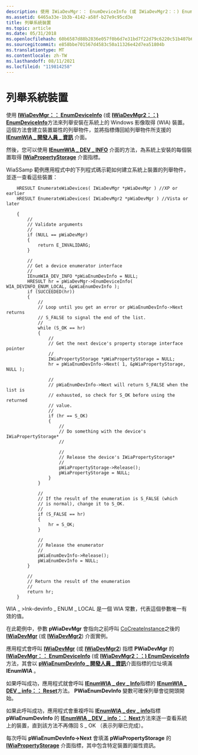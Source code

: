 ```yaml
---
description: 使用 IWiaDevMgr：： EnumDeviceInfo (或 IWiaDevMgr2：：) EnumDeviceInfo 方法來列舉安裝在系統上的 Windows 影像取得 (WIA) 裝置。
ms.assetid: 6465a33e-1b3b-4142-a58f-b27e9c95cd3e
title: 列舉系統裝置
ms.topic: article
ms.date: 05/31/2018
ms.openlocfilehash: 60b6587d88b2836e057f0b6d7e31bd7f22d79c6220c51b407b621370d8524b89
ms.sourcegitcommit: e858bbe701567d4583c50a11326e42d7ea51804b
ms.translationtype: MT
ms.contentlocale: zh-TW
ms.lasthandoff: 08/11/2021
ms.locfileid: "119814258"
---
```

# <a name="enumerating-system-devices"></a>列舉系統裝置

使用 [**IWiaDevMgr：： EnumDeviceInfo**](/windows/desktop/api/wia_xp/nf-wia_xp-iwiadevmgr-enumdeviceinfo) (或 [**IWiaDevMgr2：：) EnumDeviceInfo**](-wia-iwiadevmgr2-enumdeviceinfo.md)方法來列舉安裝在系統上的 Windows 影像取得 (WIA) 裝置。 這個方法會建立裝置屬性的列舉物件，並將指標傳回給列舉物件所支援的 [**IEnumWIA \_ 開發人員 \_ 資訊**](/windows/desktop/api/wia_xp/nn-wia_xp-ienumwia_dev_info) 介面。

然後，您可以使用 [**IEnumWIA \_ DEV \_ INFO**](/windows/desktop/api/wia_xp/nn-wia_xp-ienumwia_dev_info) 介面的方法，為系統上安裝的每個裝置取得 [**IWiaPropertyStorage**](/windows/desktop/api/wia_xp/nn-wia_xp-iwiapropertystorage) 介面指標。

WiaSSamp 範例應用程式中的下列程式碼示範如何建立系統上裝置的列舉物件，並逐一查看這些裝置：


```
    HRESULT EnumerateWiaDevices( IWiaDevMgr *pWiaDevMgr ) //XP or earlier
    HRESULT EnumerateWiaDevices( IWiaDevMgr2 *pWiaDevMgr ) //Vista or later
    
    {
        //
        // Validate arguments
        //
        if (NULL == pWiaDevMgr)
        {
            return E_INVALIDARG;
        }

        //
        // Get a device enumerator interface
        //
        IEnumWIA_DEV_INFO *pWiaEnumDevInfo = NULL;
        HRESULT hr = pWiaDevMgr->EnumDeviceInfo( WIA_DEVINFO_ENUM_LOCAL, &pWiaEnumDevInfo );
        if (SUCCEEDED(hr))
        {
            //
            // Loop until you get an error or pWiaEnumDevInfo->Next returns
            // S_FALSE to signal the end of the list.
            //
            while (S_OK == hr)
            {
                //
                // Get the next device's property storage interface pointer
                //
                IWiaPropertyStorage *pWiaPropertyStorage = NULL;
                hr = pWiaEnumDevInfo->Next( 1, &pWiaPropertyStorage, NULL );

                //
                // pWiaEnumDevInfo->Next will return S_FALSE when the list is
                // exhausted, so check for S_OK before using the returned
                // value.
                //
                if (hr == S_OK)
                {
                    //
                    // Do something with the device's IWiaPropertyStorage*
                    //

                    //
                    // Release the device's IWiaPropertyStorage*
                    //
                    pWiaPropertyStorage->Release();
                    pWiaPropertyStorage = NULL;
                }
            }

            //
            // If the result of the enumeration is S_FALSE (which
            // is normal), change it to S_OK.
            //
            if (S_FALSE == hr)
            {
                hr = S_OK;
            }

            //
            // Release the enumerator
            //
            pWiaEnumDevInfo->Release();
            pWiaEnumDevInfo = NULL;
        }

        //
        // Return the result of the enumeration
        //
        return hr;
    }
```



WIA \_ >lnk-devinfo \_ ENUM \_ LOCAL 是一個 WIA 常數，代表這個參數唯一有效的值。

在此範例中，參數 **pWiaDevMgr** 會指向之前呼叫 [CoCreateInstance](/windows/win32/api/combaseapi/nf-combaseapi-cocreateinstance)之後的 [**IWiaDevMgr**](/windows/desktop/api/wia_xp/nn-wia_xp-iwiadevmgr) (或 [**IWiaDevMgr2**](-wia-iwiadevmgr2.md)) 介面實例。

應用程式會呼叫 [**IWiaDevMgr**](/windows/desktop/api/wia_xp/nn-wia_xp-iwiadevmgr) (或 [**IWiaDevMgr2**](-wia-iwiadevmgr2.md)) 指標 **PWiaDevMgr** 的 [**IWiaDevMgr：： EnumDeviceInfo**](/windows/desktop/api/wia_xp/nf-wia_xp-iwiadevmgr-enumdeviceinfo) (或 [**IWiaDevMgr2：：) EnumDeviceInfo**](-wia-iwiadevmgr2-enumdeviceinfo.md)方法，其會以 [**pWiaEnumDevInfo \_ 開發人員 \_ 資訊**](/windows/desktop/api/wia_xp/nn-wia_xp-ienumwia_dev_info)介面指標的位址填滿 **IEnumWIA** 。

如果呼叫成功，應用程式就會呼叫 [**IEnumWIA \_ dev \_ Info**](/windows/desktop/api/wia_xp/nn-wia_xp-ienumwia_dev_info)指標的 [**IEnumWIA \_ DEV \_ info：： Reset**](/windows/desktop/api/wia_xp/nf-wia_xp-ienumwia_dev_info-reset)方法。 **PWiaEnumDevInfo** 變數可確保列舉會從開頭開始。

如果此呼叫成功，應用程式會重複呼叫 [**IEnumWIA \_ dev \_ info**](/windows/desktop/api/wia_xp/nn-wia_xp-ienumwia_dev_info)指標 **pWiaEnumDevInfo** 的 [**IEnumWIA \_ DEV \_ info：： Next**](/windows/desktop/api/wia_xp/nf-wia_xp-ienumwia_dev_info-next)方法來逐一查看系統上的裝置，直到該方法不再傳回 S \_ OK （表示列舉已完成）。

每次呼叫 **pWiaEnumDevInfo->Next** 會填滿 **pWiaPropertyStorage** 的 [**IWiaPropertyStorage**](/windows/desktop/api/wia_xp/nn-wia_xp-iwiapropertystorage) 介面指標，其中包含特定裝置的屬性資訊。

 

 
